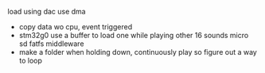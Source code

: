 load using dac
use dma
- copy data wo cpu, event triggered
- stm32g0
use a buffer to load one while playing other
16 sounds
micro sd
fatfs middleware
- make a folder
when holding down, continuously play so figure out a way to loop

